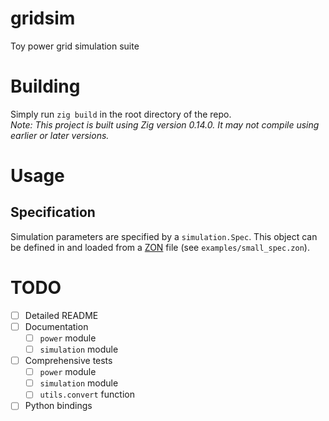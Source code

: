 # gridsim
Toy power grid simulation suite

# Building
Simply run `zig build` in the root directory of the repo.  
*Note: This project is built using Zig version 0.14.0. It may not compile using earlier or later versions.*

# Usage
## Specification
Simulation parameters are specified by a `simulation.Spec`. This object can be defined in and loaded from a [ZON](https://github.com/ziglang/zig/pull/20271) file (see `examples/small_spec.zon`).

# TODO
- [ ] Detailed README
- [ ] Documentation
  - [ ] `power` module
  - [ ] `simulation` module
- [ ] Comprehensive tests
  - [ ] `power` module
  - [ ] `simulation` module
  - [ ] `utils.convert` function
- [ ] Python bindings
